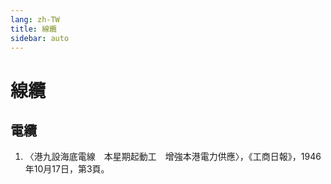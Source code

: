 ```yaml
---
lang: zh-TW
title: 線纜
sidebar: auto
---
```


# 線纜
## 電纜
1. 〈港九設海底電線　本星期起動工　增強本港電力供應〉，《工商日報》，1946年10月17日，第3頁。